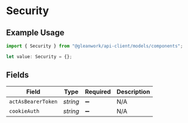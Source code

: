 # Security

## Example Usage

```typescript
import { Security } from "@gleanwork/api-client/models/components";

let value: Security = {};
```

## Fields

| Field              | Type               | Required           | Description        |
| ------------------ | ------------------ | ------------------ | ------------------ |
| `actAsBearerToken` | *string*           | :heavy_minus_sign: | N/A                |
| `cookieAuth`       | *string*           | :heavy_minus_sign: | N/A                |